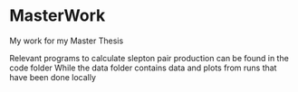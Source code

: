 # MasterWork
 My work for my Master Thesis
 
 Relevant programs to calculate slepton pair production can be found in the code folder
 While the data folder contains data and plots from runs that have been done locally 
